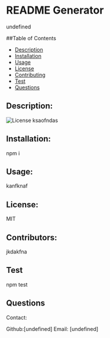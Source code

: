 # README Generator
  undefined

  ##Table of Contents

  - [Description](#description)
  - [Installation](#installation)
  - [Usage](#usage)
  - [License](#license)
  - [Contributing](#contributing)
  - [Test](#test)
  - [Questions](#questions)
  

  ## Description:
  ![License](https://img.shields.io/badge/License-MIT-blue.svg "License Badge")
  ksaofndas

  ## Installation:
  npm i

  ## Usage:
  kanfknaf

  ## License:
  MIT

  ## Contributors:
  jkdakfna

  ## Test
  npm test

  ## Questions
  Contact:

  Github:[undefined]
  Email: [undefined]
